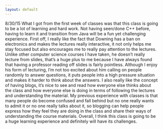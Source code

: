 ```yaml
---
layout: default
---
```

8/30/15
What I got from the first week of classes was that this class is going to be a lot of learning and hard work. Not having seen/done C++ before, having to learn it and transition from Java will be a fun yet challenging experience. First off, I really like the fact that Downing has a ban on electronics and makes the lectures really interactive, it not only helps me stay focused but also encourages me to really pay attention to the lectures. Unlike other computer science courses I have taken, he doesn’t really lecture from slides, that’s a huge plus to me because I have always found that having a professor reading off slides is fairly pointless. Although I enjoy his form of lecturing, I’m not too excited about him calling on people randomly to answer questions, it puts people into a high pressure situation and makes it harder to think about the answers. I also really like the concept of having blogs, it’s nice to see and read how everyone else thinks about the class and how everyone else is doing in terms of following the lectures and understanding the material. My previous experience with classes is that many people do become confused and fall behind but no one really wants to admit it or no one really talks about it, so blogging can help people express how they feel they are doing in the class and share their ways of understanding the course materials. Overall, I think this class is going to be a huge learning experience and definitely will have its challenges. 
